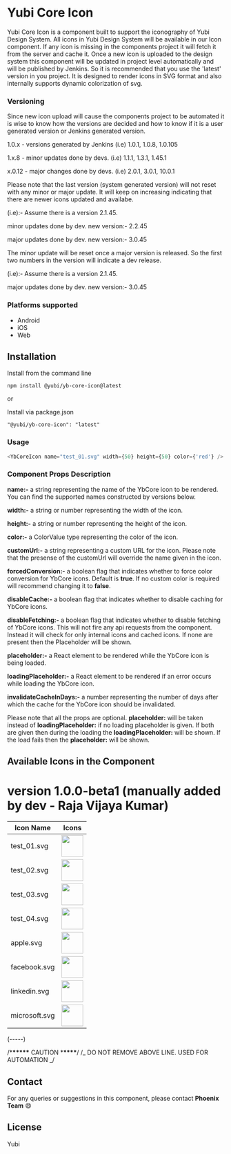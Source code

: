 # Yubi Core Icon

Yubi Core Icon is a component built to support the iconography of Yubi Design System. All icons in Yubi Design System will be available in our Icon component. If any icon is missing in the components project it will fetch it from the server and cache it. Once a new icon is uploaded to the design system this component will be updated in project level automatically and will be published by Jenkins. So it is recommended that you use the 'latest' version in you project. It is designed to render icons in SVG format and also internally supports dynamic colorization of svg.

### Versioning

Since new icon upload will cause the components project to be automated it is wise to know how the versions are decided and how to know if it is a user generated version or Jenkins generated version.

1.0.x - versions generated by Jenkins (i.e) 1.0.1, 1.0.8, 1.0.105

1.x.8 - minor updates done by devs. (i.e) 1.1.1, 1.3.1, 1.45.1

x.0.12 - major changes done by devs. (i.e) 2.0.1, 3.0.1, 10.0.1

Please note that the last version (system generated version) will not reset with any minor or major update. It will keep on increasing indicating that there are newer icons updated and availabe.

(i.e):- Assume there is a version 2.1.45.

minor updates done by dev. new version:- 2.2.45

major updates done by dev. new version:- 3.0.45

The minor update will be reset once a major version is released. So the first two numbers in the version will indicate a dev release.

(i.e):- Assume there is a version 2.1.45.

major updates done by dev. new version:- 3.0.45

### Platforms supported

- Android
- iOS
- Web

## Installation

Install from the command line

```shell
npm install @yubi/yb-core-icon@latest
```

or

Install via package.json

```shell
"@yubi/yb-core-icon": "latest"
```

### Usage

```js
<YbCoreIcon name="test_01.svg" width={50} height={50} color={'red'} />
```

### Component Props Description

**name:-** a string representing the name of the YbCore icon to be rendered. You can find the supported names constructed by versions below.

**width:-** a string or number representing the width of the icon.

**height:-** a string or number representing the height of the icon.

**color:-** a ColorValue type representing the color of the icon.

**customUrl:-** a string representing a custom URL for the icon. Please note that the presense of the customUrl will override the name given in the icon.

**forcedConversion:-** a boolean flag that indicates whether to force color conversion for YbCore icons. Default is **true**. If no custom color is required will recommend changing it to **false**.

**disableCache:-** a boolean flag that indicates whether to disable caching for YbCore icons.

**disableFetching:-** a boolean flag that indicates whether to disable fetching of YbCore icons. This will not fire any api requests from the component. Instead it will check for only internal icons and cached icons. If none are present then the Placeholder will be shown.

**placeholder:-** a React element to be rendered while the YbCore icon is being loaded.

**loadingPlaceholder:-** a React element to be rendered if an error occurs while loading the YbCore icon.

**invalidateCacheInDays:-** a number representing the number of days after which the cache for the YbCore icon should be invalidated.

Please note that all the props are optional.
**placeholder:** will be taken instead of **loadingPlaceholder:** if no loading placeholder is given. If both are given then during the loading the **loadingPlaceholder:** will be shown. If the load fails then the **placeholder:** will be shown.

## Available Icons in the Component

# version 1.0.0-beta1 (manually added by dev - Raja Vijaya Kumar)

| Icon Name   | Icons                                                                                     |
| ----------- | ----------------------------------------------------------------------------------------- |
| test_01.svg | <img src="https://www.svgrepo.com/show/506383/apple.svg" width='50' height='50' >         |
| test_02.svg | <img src="https://www.svgrepo.com/download/506477/facebook.svg" width='50' height='50' >  |
| test_03.svg | <img src="https://www.svgrepo.com/download/506517/linkedin.svg" width='50' height='50' >  |
| test_04.svg | <img src="https://www.svgrepo.com/download/506522/microsoft.svg" width='50' height='50' > |
| apple.svg | <img src="https://baseUrl/apple.svg" width='50' height='50' > |
| facebook.svg | <img src="https://baseUrl/facebook.svg" width='50' height='50' > |
| linkedin.svg | <img src="https://baseUrl/linkedin.svg" width='50' height='50' > |
| microsoft.svg | <img src="https://baseUrl/microsoft.svg" width='50' height='50' > |

(-----)

/\***\*\*\*\*\*** CAUTION \***\*\*\*\***/
/_ DO NOT REMOVE ABOVE LINE. USED FOR AUTOMATION _/

## Contact

For any queries or suggestions in this component, please contact **Phoenix Team** 😄

## License

Yubi

